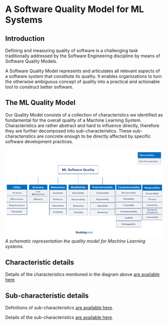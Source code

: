 # A Software Quality Model for ML Systems

## Introduction
 
Defining and measuring quality of software is a challenging task traditionally addressed by 
the Software Engineering discipline by means of Software Quality Models.

A Software Quality Model represents and articulates all relevant aspects of a software system that constitute its 
quality. It enables organizations to turn the otherwise ambiguous concept of quality into a practical and actionable 
tool to construct better software.

## The ML Quality Model

Our Quality Model consists of a collection of characteristics we identified as fundamental for 
the overall quality of a Machine Learning System. Characteristics are rather abstract and hard to influence directly, 
therefore they are further decomposed into sub-characteristics. These sub-characteristics are concrete enough to be directly affected by 
specific software development practices. 


![quality-model-png](assets/mlsqm.png)
*A schematic representation the quality model for Machine Learning systems.*


## Characteristic details 

Details of the characteristics mentioned in the diagram above [are available here](characteristics.md)

## Sub-characteristic details 

Definitions of sub-characteristics [are available here](definitions.md).

Details of the sub-characteristics [are available here](subcharacteristics.md).

